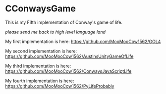 # CConwaysGame

This is my Fifth implementation of Conway's game of life.

_please send me back to high level language land_

My first implementation is here: https://github.com/MooMooCow1562/GOL4

My second implementation is here: https://github.com/MooMooCow1562/AustinsUnityGameOfLife

My third implementation is here: https://github.com/MooMooCow1562/ConwaysJavaScriptLife

My fourth implementation is here: https://github.com/MooMooCow1562/PyLifeProbably

